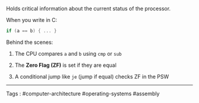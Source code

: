 Holds critical information about the current status of the processor. 

When you write in C:

```c
if (a == b) { ... }
```

Behind the scenes:

1. The CPU compares `a` and `b` using `cmp` or `sub`
    
2. The **Zero Flag (ZF)** is set if they are equal
    
3. A conditional jump like `je` (jump if equal) checks ZF in the PSW
___
Tags : #computer-architecture #operating-systems #assembly